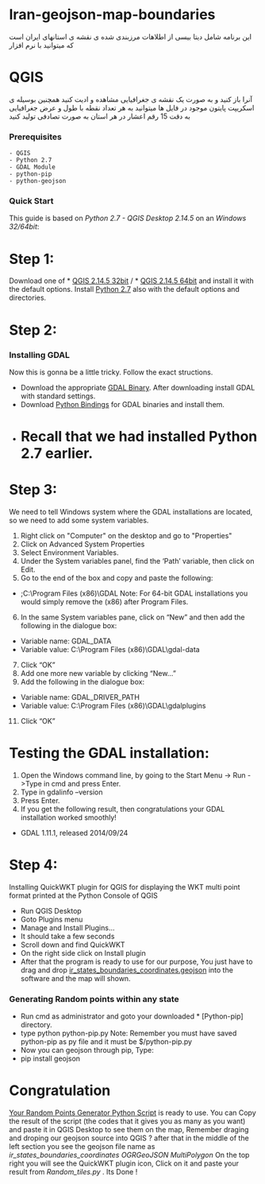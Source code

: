 # Iran-geojson-map-boundaries
این برنامه شامل دیتا بیسی از اطلاهات مرزبندی شده ی نقشه ی استانهای ایران است که میتوانید با نرم افزار 
# QGIS
آنرا باز کنید و به صورت یک نقشه ی جغرافیایی مشاهده و ادیت کنید
همچنین بوسیله ی اسکریپت پایتون موجود در فایل ها میتوانید به هر تعداد نقطه با طول و عرض جغرافیایی به دقت 15 رقم اعشار در هر استان به صورت تصادفی تولید کنید

### Prerequisites

	- QGIS
	- Python 2.7
	- GDAL Module
	- python-pip
	- python-geojson

### Quick Start
This guide is based on *Python 2.7 - QGIS Desktop 2.14.5* on an *Windows 32/64bit*:
# Step 1:
Download one of * [QGIS 2.14.5 32bit] / * [QGIS 2.14.5 64bit] and install it with the default options.
Install  [Python 2.7] also with the default options and directories.
# Step 2:
### Installing GDAL
Now this is gonna be a little tricky. Follow the exact structions.

 - Download the appropriate  [GDAL Binary]. After downloading install GDAL with standard settings.
 - Download  [Python Bindings] for GDAL binaries and install them.
 - # Recall that we had installed Python 2.7 earlier.

# Step 3:
We need to tell Windows system where the GDAL installations are located, so we need to add some system variables.

1. Right click on "Computer" on the desktop and go to "Properties"
2. Click on Advanced System Properties
3. Select Environment Variables.
4. Under the System variables panel, find the ‘Path’ variable, then click on Edit.
5. Go to the end of the box and copy and paste the following:

 - ;C:\Program Files (x86)\GDAL
Note: For 64-bit GDAL installations you would simply remove the (x86) after Program Files.
6. In the same System variables pane, click on “New” and then add the following in the dialogue box:

 - Variable name: GDAL_DATA
 - Variable value: C:\Program Files (x86)\GDAL\gdal-data
7. Click “OK”
8. Add one more new variable by clicking “New…”
10. Add the following in the dialogue box:

 - Variable name: GDAL_DRIVER_PATH
 - Variable value: C:\Program Files (x86)\GDAL\gdalplugins
11. Click “OK”
# Testing the GDAL installation:
1. Open the Windows command line, by going to the Start Menu -> Run ->Type in cmd and press Enter.
2. Type in gdalinfo –version
3. Press Enter.
4. If you get the following result, then congratulations your GDAL installation worked smoothly!
 - GDAL 1.11.1, released 2014/09/24

# Step 4:
Installing QuickWKT plugin for QGIS for displaying the WKT multi point format printed at the Python Console of QGIS
 - Run QGIS Desktop
 - Goto Plugins menu
 - Manage and Install Plugins...
 - It should take a few seconds
 - Scroll down and find QuickWKT 
 - On the right side click on Install plugin
 - After that the program is ready to use for our purpose, You just have to drag and drop [ir_states_boundaries_coordinates.geojson] into the software and the map will shown.
 
### Generating Random points within any state
 - Run cmd as administrator and goto your downloaded * [Python-pip] directory.
 - type python python-pip.py
 Note: Remember you must have saved python-pip as py file and it must be $/python-pip.py
 - Now you can geojson through pip, Type:
 - pip install geojson
 
# Congratulation
[Your Random Points Generator Python Script] is ready to use.
You can Copy the result of the script (the codes that it gives you as many as you want) and paste it in QGIS Desktop to see them on the map, 
Remember draging and droping our geojson source into QGIS ? after that in the middle of the left section you see the geojson file name as *ir_states_boundaries_coordinates OGRGeoJSON MultiPolygon*
On the top right you will see the QuickWKT plugin icon, Click on it and paste your result from *Random_tiles.py* .
Its Done !




 [Your Random Points Generator Python Script]: <https://github.com/ssepehrnoush/Iran-geojson-map-boundaries/blob/master/random_tiles.py>
 [ir_states_boundaries_coordinates.geojson]: <https://github.com/ssepehrnoush/Iran-geojson-map-boundaries/blob/master/Source/ir_states_boundaries_coordinates.geojson>
 [Python Bindings]: <http://download.gisinternals.com/sdk/downloads/release-1500-gdal-1-11-4-mapserver-6-4-3/GDAL-1.11.4.win32-py2.7.msi>
 [GDAL Binary]: <http://download.gisinternals.com/sdk/downloads/release-1500-gdal-1-11-4-mapserver-6-4-3/gdal-111-1500-core.msi>
 [Python 2.7]: <https://www.python.org/ftp/python/2.7.8/python-2.7.8.msi>
 [QGIS 2.14.5 32bit]: <http://qgis.org/downloads/QGIS-OSGeo4W-2.14.5-1-Setup-x86.exe>
 [QGIS 2.14.5 64bit]: <http://qgis.org/downloads/QGIS-OSGeo4W-2.14.5-1-Setup-x86_64.exe>
